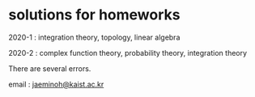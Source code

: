 # solutions for homeworks

2020-1 : integration theory, topology, linear algebra

2020-2 : complex function theory, probability theory, integration theory



There are several errors.



email : jaeminoh@kaist.ac.kr

